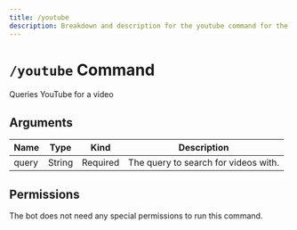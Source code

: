 ```yaml
---
title: /youtube
description: Breakdown and description for the youtube command for the Chewbotcca Discord bot
---
```


# `/youtube` Command

Queries YouTube for a video

## Arguments

| Name  | Type   | Kind     | Description                          |
|-------|--------|----------|--------------------------------------|
| query | String | Required | The query to search for videos with. |

## Permissions

The bot does not need any special permissions to run this command.
